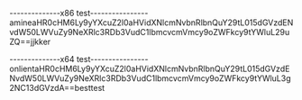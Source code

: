 --------------x86 test----------------
amineaHR0cHM6Ly9yYXcuZ2l0aHVidXNlcmNvbnRlbnQuY29tL015dGVzdENvdW50LWVuZy9NeXRlc3RDb3VudC1lbmcvcmVmcy9oZWFkcy9tYWluL29uZQ==jjkker


--------------x64 test----------------
onlientaHR0cHM6Ly9yYXcuZ2l0aHVidXNlcmNvbnRlbnQuY29tL015dGVzdENvdW50LWVuZy9NeXRlc3RDb3VudC1lbmcvcmVmcy9oZWFkcy9tYWluL3g2NC13dGVzdA==besttest
